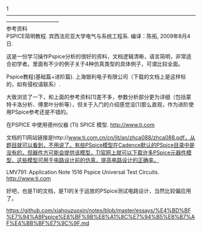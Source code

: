 1——————————————————————————————————————————————  
参考资料  
PSPICE简明教程. 宾西法尼亚大学电气与系统工程系. 编译：陈拓, 2009年8月4日.

这是一份学习操作Pspice分析的很好的资料，文档逻辑清晰，语言简明，非常适合初学者。里面有不少的例子关于4种仿真类型的具体例子，可谓比较全面。

Pspice教程(基础篇+进阶篇). 上海银利电子有限公司（下载的文档上是这样标的，如有侵权请联系）.

大致浏览了一下，和上面的参考资料[1]差不多，参数分析部分更为详细（包括蒙特卡洛分析、傅里叶分析等），但关于入门的介绍感觉没[1]那么直观，作为进阶使用PSpice参考还是不错的。

在PSPICE 中使用德州仪器 (TI) SPICE 模型. http://www.ti.com

文档的TI网站链接是http://www.ti.com.cn/cn/lit/an/zhca088/zhca088.pdf，从题目就可以看到，不用说了。有些PSpice模型在Cadence默认的PSpice目录中是没有的，但器件方可能会提供该模型，TI官网上就可以下载许多PSpice元器件模型，这些模型可用于电路设计前的仿真，提高电路设计的正确率。

LMV791: Application Note 1516 Pspice Universal Test Circuits. http://www.ti.com

好吧，也是TI的文档，是TI的关于运放的PSpice测试电路设计，当然比较偏应用了。  

https://github.com/xiahouzuoxin/notes/blob/master/essays/%E4%BD%BF%E7%94%A8Pspice%E8%BF%9B%E8%A1%8C%E7%94%B5%E8%B7%AF%E4%BB%BF%E7%9C%9F.md  


